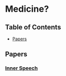# Medicine?

## Table of Contents

- [Papers](#papers)

## Papers

### [Inner Speech](https://www.ncbi.nlm.nih.gov/pmc/articles/PMC4538954)
